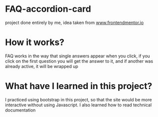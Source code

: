# FAQ-accordion-card

project done entirely by me, idea taken from www.frontendmentor.io

# How it works?

FAQ works in the way that single answers appear when you click, if you click on the first question you will get the answer to it, and if another was already active, it will be wrapped up

# What have I learned in this project?

I practiced using bootstrap in this project, so that the site would be more interactive without using Javascript. I also learned how to read technical documentation
